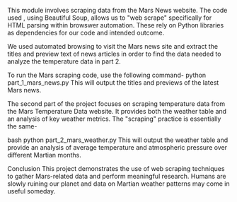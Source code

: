This module involves scraping data from the Mars News website. The code used  , using Beautiful Soup, allows us to "web scrape" specifically for HTML parsing within browswer automation. These rely on Python libraries as dependencies for our code and intended outcome.

We used automated browsing to visit the Mars news site and extract the titles and preview text of news articles in order to find the data needed to analyze the temperature data in part 2. 

To run the Mars scraping code, use the following command-
python part_1_mars_news.py This will output the titles and previews of the latest Mars news.

The second part of the project focuses on scraping temperature data from the Mars Temperature Data website. It provides both the weather table and an analysis of key weather metrics. The "scraping" practice is essentially the same-

bash python part_2_mars_weather.py This will output the weather table and provide an analysis of average temperature and atmospheric pressure over different Martian months.

Conclusion This project demonstrates the use of web scraping techniques to gather Mars-related data and perform meaningful research. Humans are slowly ruining our planet and data on Martian weather patterns may come in useful someday. 
